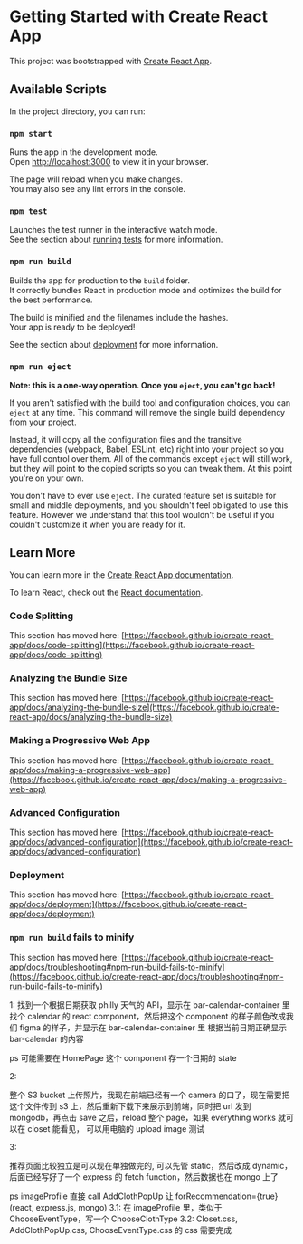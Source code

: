# Getting Started with Create React App

This project was bootstrapped with [Create React App](https://github.com/facebook/create-react-app).

## Available Scripts

In the project directory, you can run:

### `npm start`

Runs the app in the development mode.\
Open [http://localhost:3000](http://localhost:3000) to view it in your browser.

The page will reload when you make changes.\
You may also see any lint errors in the console.

### `npm test`

Launches the test runner in the interactive watch mode.\
See the section about [running tests](https://facebook.github.io/create-react-app/docs/running-tests) for more information.

### `npm run build`

Builds the app for production to the `build` folder.\
It correctly bundles React in production mode and optimizes the build for the best performance.

The build is minified and the filenames include the hashes.\
Your app is ready to be deployed!

See the section about [deployment](https://facebook.github.io/create-react-app/docs/deployment) for more information.

### `npm run eject`

**Note: this is a one-way operation. Once you `eject`, you can't go back!**

If you aren't satisfied with the build tool and configuration choices, you can `eject` at any time. This command will remove the single build dependency from your project.

Instead, it will copy all the configuration files and the transitive dependencies (webpack, Babel, ESLint, etc) right into your project so you have full control over them. All of the commands except `eject` will still work, but they will point to the copied scripts so you can tweak them. At this point you're on your own.

You don't have to ever use `eject`. The curated feature set is suitable for small and middle deployments, and you shouldn't feel obligated to use this feature. However we understand that this tool wouldn't be useful if you couldn't customize it when you are ready for it.

## Learn More

You can learn more in the [Create React App documentation](https://facebook.github.io/create-react-app/docs/getting-started).

To learn React, check out the [React documentation](https://reactjs.org/).

### Code Splitting

This section has moved here: [https://facebook.github.io/create-react-app/docs/code-splitting](https://facebook.github.io/create-react-app/docs/code-splitting)

### Analyzing the Bundle Size

This section has moved here: [https://facebook.github.io/create-react-app/docs/analyzing-the-bundle-size](https://facebook.github.io/create-react-app/docs/analyzing-the-bundle-size)

### Making a Progressive Web App

This section has moved here: [https://facebook.github.io/create-react-app/docs/making-a-progressive-web-app](https://facebook.github.io/create-react-app/docs/making-a-progressive-web-app)

### Advanced Configuration

This section has moved here: [https://facebook.github.io/create-react-app/docs/advanced-configuration](https://facebook.github.io/create-react-app/docs/advanced-configuration)

### Deployment

This section has moved here: [https://facebook.github.io/create-react-app/docs/deployment](https://facebook.github.io/create-react-app/docs/deployment)

### `npm run build` fails to minify

This section has moved here: [https://facebook.github.io/create-react-app/docs/troubleshooting#npm-run-build-fails-to-minify](https://facebook.github.io/create-react-app/docs/troubleshooting#npm-run-build-fails-to-minify)

1:
找到一个根据日期获取 philly 天气的 API，显示在 bar-calendar-container 里
找个 calendar 的 react component，然后把这个 component 的样子颜色改成我们 figma 的样子，并显示在 bar-calendar-container 里
根据当前日期正确显示 bar-calendar 的内容

ps 可能需要在 HomePage 这个 component 存一个日期的 state

2:

整个 S3 bucket 上传照片，我现在前端已经有一个 camera 的口了，现在需要把这个文件传到 s3 上，然后重新下载下来展示到前端，同时把 url 发到 mongodb，再点击 save 之后，reload 整个 page，如果 everything works 就可以在 closet 能看见， 可以用电脑的 upload image 测试

3:

推荐页面比较独立是可以现在单独做完的, 可以先管 static，然后改成 dynamic，后面已经写好了一个 express 的 fetch function，然后数据也在 mongo 上了

ps imageProfile 直接 call AddClothPopUp 让 forRecommendation={true} (react, express.js, mongo)
3.1: 在 imageProfile 里，类似于 ChooseEventType，写一个 ChooseClothType
3.2: Closet.css, AddClothPopUp.css, ChooseEventType.css 的 css 需要完成
